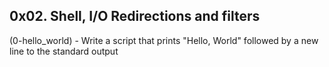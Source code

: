 ## 0x02. Shell, I/O Redirections and filters
(0-hello_world) - Write a script that prints "Hello, World" followed by a new line to the standard output
